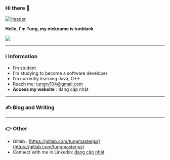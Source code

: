 ### Hi there 👋
[![Header](https://raw.githubusercontent.com/tunbl/tunblack/main/images/background2.png "Header")](https://some-url.dev/)

**Hello, I'm Tung, my nickname is tunblack**

![](https://komarev.com/ghpvc/?username=your-github-username&style=flat-square)

--- 
### ℹ️ Information
- I’m student
- I'm studying to become a  software developer
- I’m currently learning Java, C++ 
- Reach me: [tungtv104@gmail.com](tungtv104@gmail.com)
- **Access my website** : đang cập nhật 

--- 
### ✍️ Blog and Writing

--- 
### 👉 Other
- Gitlab : [https://gitlab.com/tungmasterjss](https://gitlab.com/tungmasterjss)
- Connect with me in Linkedin: [đang cập nhật](https://www.linkedin.com/in/)
